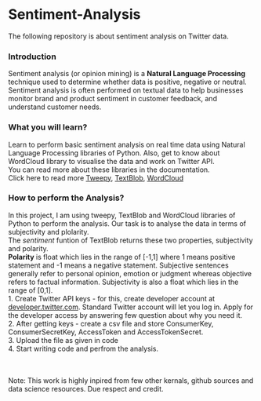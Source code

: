 # Sentiment-Analysis
The following repository is about sentiment analysis on Twitter data. <br>

<h3>Introduction</h3>
Sentiment analysis (or opinion mining) is a <b>Natural Language Processing</b> technique used to determine whether data is positive, negative or neutral. Sentiment analysis is often performed on textual data to help businesses monitor brand and product sentiment in customer feedback, and understand customer needs.<br>

<h3>What you will learn?</h3>
Learn to perform basic sentiment analysis on real time data using Natural Language Processing libraries of Python. Also, get to know about WordCloud library to visualise the data and work on Twitter API.<br>
You can read more about these libraries in the documentation.<br>Click here to read more
<a href="https://docs.tweepy.org/en/latest/index.html">Tweepy</a>, <a href = "https://textblob.readthedocs.io/en/dev/">TextBlob</a>, <a href ="https://pypi.org/project/wordcloud/">WordCloud</a> <br>                                                           


<h3>How to perform the Analysis?</h3>
In this project, I am using tweepy, TextBlob and WordCloud libraries of Python to perform the analysis. Our task is to analyse the data in terms of subjectivity and plolarity. <br>
The <i>sentiment</i> funtion of TextBlob returns these two properties, subjectivity and polarity.<br><b>Polarity</b> is float which lies in the range of [-1,1] where 1 means positive statement and -1 means a negative statement. Subjective sentences generally refer to personal opinion, emotion or judgment whereas objective refers to factual information. Subjectivity is also a float which lies in the range of [0,1].<br>
1. Create Twitter API keys - for this, create developer account at <a href = "developer.twitter.com">developer.twitter.com</a>. Standard Twitter account will let you log in. Apply for the developer access by answering few question about why you need it.<br>
2. After getting keys - create a csv file and store ConsumerKey, ConsumerSecretKey, AccessToken and AccessTokenSecret. <br>
3. Upload the file as given in code <br>
4. Start writing code and perfrom the analysis.
<br>
<br>
<br>


Note: This work is highly inpired from few other kernals, github sources and data science resources. Due respect and credit.
